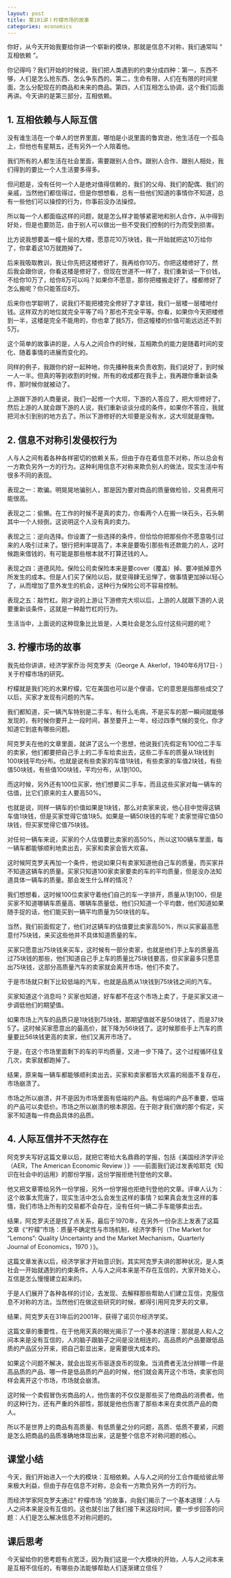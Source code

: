 ```yaml
---
layout: post
title: 第101讲丨柠檬市场的故事
categories: economics
---
```


你好，从今天开始我要给你讲一个崭新的模块，那就是信息不对称，我们通常叫 “ 互相依赖 ”。

你记得吗？我们开始的时候说，我们把人类遇到的约束分成四种：第一，东西不够，人们是怎么抢东西、怎么争东西的。第二，生命有限，人们在有限的时间里面，怎么分配现在的商品和未来的商品。第四，人们互相怎么协调，这个我们后面再讲。今天讲的是第三部分，互相依赖。

## 1. 互相依赖与人际互信

没有谁生活在一个单人的世界里面，哪怕是小说里面的鲁宾逊，他生活在一个孤岛上，但他也有星期五，还有另外一个人陪着他。

我们所有的人都生活在社会里面，需要跟别人合作。跟别人合作、跟别人相处，我们得到的要比一个人生活要多得多。

但问题是，没有任何一个人是绝对值得信赖的，我们的父母、我们的配偶、我们的亲戚，当然他们都信得过，但是你想想看，总有一些他们知道的事情你不知道，总有一些他们可以操控的行为，你事前没办法操控。

所以每一个人都面临这样的问题，就是怎么样才能够紧密地和别人合作，从中得到好处，但是也要防范，由于别人可以做出一些不受我们控制的行为而受到损害。

比方说我想要盖一幢十层的大楼，愿意花10万块钱，我一开始就把这10万给你了，你拿着这10万就跑掉了。

后来我吸取教训，我让你先把这楼修好了，我再给你10万。你把这楼修好了，然后我会跟你说，你看这楼是修好了，但现在世道不一样了，我们重新谈一下价钱，不给你10万了，给你8万可以吗？如果你不愿意，那你把楼搬走好了。楼都修好了怎么搬呢？你只能答应8万。

后来你也学聪明了，说我们不能把楼完全修好了才拿钱，我们一层楼一层楼地付钱。这样双方的地位就完全平等了吗？那也不完全平等。你看，如果你今天把楼修到一半，这楼是完全不能用的，你也拿了我5万，但这幢楼的价值可能远远还不到5万。

这个简单的故事讲的是，人与人之间合作的时候，互相欺负的能力是随着时间的变化、随着事情的进展而变化的。

同样的例子，我跟你约好一起种地，你先播种我来负责收割，我们说好了，到时候一人一半。但真的等到收割的时候，所有的收成都在我手上，我再跟你重新谈条件，那时候你就被动了。

上游跟下游的人商量说，我们一起修一个大坝，下游的人答应了，把大坝修好了，然后上游的人就会跟下游的人说，我们重新谈谈分成的条件，如果你不答应，我就把河水引到别的地方去了。所以下游修好的大坝要是没有水，这大坝就是废物。

## 2. 信息不对称引发侵权行为

人与人之间有着各种各样密切的依赖关系，但由于存在着信息不对称，所以总会有一方欺负另外一方的行为。这种利用信息不对称来欺负别人的做法，现实生活中有很多不同的表现。

表现之一：欺骗。明晃晃地骗别人，那是因为要对商品的质量做检验，交易费用可能很高。

表现之二：偷懒。在工作的时候不是真的卖力，你看两个人在搬一块石头，石头朝其中一个人倾倒，这说明这个人没有真的卖力。

表现之三：逆向选择。你设置了一些选择的条件，但恰恰你把那些你不愿意吸引过来的人吸引过来了。银行把利率提高了，本来是要吸引那些有还款能力的人，这时候跑来借钱的，有可能是那些根本就不打算还钱的人。

表现之四：道德风险。保险公司卖保险本来是要cover（覆盖）掉、要冲抵掉意外所发生的成本。但是人们买了保险以后，就变得肆无忌惮了，做事情更加掉以轻心了，从而增加了意外发生的机会，这种行为保险公司不容易控制。

表现之五：敲竹杠。刚才说的上游让下游修完大坝以后，上游的人就跟下游的人说要重新谈条件，这就是一种敲竹杠的行为。

生活当中，上面说的这种现象比比皆是，人类社会是怎么应付这些问题的呢？

## 3. 柠檬市场的故事

我先给你讲讲，经济学家乔治·阿克罗夫（George A. Akerlof，1940年6月17日- ）关于柠檬市场的研究。

柠檬就是我们吃的水果柠檬，它在美国也可以是个俚语，它的意思是指那些成交了以后，买家才发现有问题的汽车。

我们都知道，买一辆汽车特别是二手车，有什么毛病，不是买车的那一瞬间就能够发现的，有时候你要开上一段时间，甚至要开上一年，经过四季气候的变化，你才知道它到底有哪些问题。

阿克罗夫在他的文章里面，就讲了这么一个思想，他说我们先假定有100位二手车的卖家，他们都要把自己手上的二手车给卖出去，这些二手车的质量从1块钱到100块钱平均分布。也就是说有些卖家的车值1块钱，有些卖家的车值2块钱，有些值50块钱，有些值100块钱，平均分布，从1到100。

而这时候，另外还有100位买家，他们想要买二手车，而且这些买家对每一辆车的估值，比它们原来的主人要高50%。

也就是说，同样一辆车的价值如果是1块钱，那么对卖家来说，他心目中觉得这辆车值1块钱，但是买家觉得它值1块5。如果是一辆50块钱的车呢？卖家觉得它值50块钱，但买家觉得它值75块钱。

对任何一辆车来说，买家的个人估值要比卖家的高50%，所以这100辆车里面，每一辆车都能够顺利地卖出去，买家和卖家会皆大欢喜。

这时候阿克罗夫再加一个条件，他说如果只有卖家知道他自己车的质量，而买家并不知道这辆车的质量。买家只知道100家卖家要卖的车的平均质量，但是没办法知道具体一辆车的质量。那会发生什么样的情况？

我们想想看，这时候100位卖家守着他们自己的车一字排开，质量从1到100，但是买家不知道哪辆车质量高、哪辆车质量低，他们只知道一个平均数，他们知道如果随手捉的话，他们能买到一辆平均质量为50块钱的车。

当然，我们前面假定了，他们对这辆车的估值要比卖家高50%，所以买家最高愿意付75块钱，来买这些他并不具体知道质量的车。

买家只愿意出75块钱来买车，这时候有一部分卖家，也就是他们手上车的质量高过75块钱的那些，他们知道自己手上车的质量比75块钱要高，但买家最多只愿意出75块钱，这部分高质量汽车的卖家就会离开市场，他们不卖了。

于是市场就只剩下比较低端的汽车，也就是品质从1块钱到75块钱之间的汽车。

买家知道这个消息吗？买家也知道，好车都不在这个市场上卖了，于是买家又进一步调低他们的期望值。

如果市场上汽车的品质只是1块钱到75块钱，那期望值就不是50块钱了，而是37块5了。这时候买家愿意出的最高价，就下降为56块钱了。这时候那些手上汽车的质量要比56块钱更高的卖家，他们又离开市场了。

于是，在这个市场里面剩下的车的平均质量，又进一步下降了。这个过程循环往复几次，卖家就都跑掉了。

结果，原来每一辆车都能够顺利卖出去，买家和卖家都皆大欢喜的局面不复存在，市场崩溃了。

市场之所以崩溃，并不是因为市场里面有低端的产品。有低端的产品不重要，低端的产品可以卖低价。市场之所以崩溃的根本原因，在于刚才我们做的那个假定，买家不知道每一件商品具体的品质。


## 4. 人际互信并不天然存在

阿克罗夫写好这篇文章以后，就把它寄给大名鼎鼎的学报，包括《美国经济学评论（AER，The American Economic Review ）》——前面我们说过发表哈耶克《知识在社会中的运用》的那份学报，这份学报拒绝刊登他的文章。

他又把文章寄给另外一份学报，另外一份学报也拒绝刊登他的文章。评审人认为：这个故事太荒唐了，现实生活中怎么会发生这样的事情？如果真会发生这样的事情，我们市场上所有的交易都不会存在，没有任何一辆二手车能够卖出去。

结果，阿克罗夫还是找了点关系，最后于1970年，在另外一份杂志上发表了这篇文章《“柠檬”市场：质量不确定性与市场机制，经济学季刊（The Market for “Lemons”: Quality Uncertainty and the Market Mechanism，Quarterly Journal of Economics，1970 ）》。

这篇文章发表以后，经济学家才开始意识到，其实阿克罗夫讲的那种状况，是人类社会一开始就遇到的约束条件。人与人之间本来是不存在互信的，大家开始关心，互信是怎么慢慢建立起来的。

于是人们展开了各种各样的讨论，去发现、去解释那些帮助人们建立互信，克服信息不对称的方法，当然他们在做这些研究的时候，都得引用阿克罗夫的文章。

结果，阿克罗夫在31年后的2001年，获得了诺贝尔经济学奖。

这篇文章的重要性，在于他用天真的眼光揭示了一个基本的道理：那就是人和人之间本来是没有互信的，人的脑子跟脑子之间是没法相连的，高品质的产品要跟低品质的产品区分开来，把自己彰显出来，是需要很大成本的。

如果这个问题不解决，就会出现劣币驱逐良币的现象。当消费者无法分辨哪一件是高品质的产品、哪一件是低品质的产品的时候，他们就会离开这个市场，卖家也同样会离开这个市场，市场就会崩溃。

这时候一个卖假冒伪劣商品的人，他伤害的不仅仅是那些买了他商品的消费者。他的这种行为，还有严重的外部性，那就是他也伤害了那些本来在卖优质产品的商人。

所以不是世界上的商品有高质量、有低质量之分的问题，高质、低质不要紧，问题是怎么把商品的品质准确地体现出来，这是整个信息不对称问题的核心。

## 课堂小结

今天，我们开始进入一个大的模块：互相依赖。人与人之间的分工合作能给彼此带来极大利益，但由于存在信息不对称，总会有一方欺负另外一方的行为。

而经济学家阿克罗夫通过“ 柠檬市场 ”的故事，向我们揭示了一个基本道理：人与人之间本来是没有互信的。这也就引出了我们接下来这段时间，要一步步回答的问题：人们是怎么解决信息不对称问题的。    

## 课后思考

今天留给你的思考题有点宽泛，因为我们这是一个大模块的开始，人与人之间本来是互相不信任的，有哪些办法能够帮助人们逐渐建立信任？